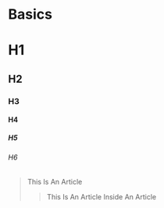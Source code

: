 # Basics

# H1
## H2
### H3
#### H4
##### H5
###### H6

> This Is An Article
>> This Is An Article Inside An Article



<!--stackedit_data:
eyJoaXN0b3J5IjpbMTc4NzU1MTYzNV19
-->